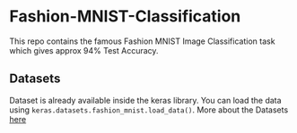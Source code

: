 # Fashion-MNIST-Classification
This repo contains the famous Fashion MNIST Image Classification task which gives approx 94% Test Accuracy.

## Datasets 
Dataset is already available inside the keras library. You can load the data using `keras.datasets.fashion_mnist.load_data()`. More about the Datasets [here](https://www.kaggle.com/zalando-research/fashionmnist)
